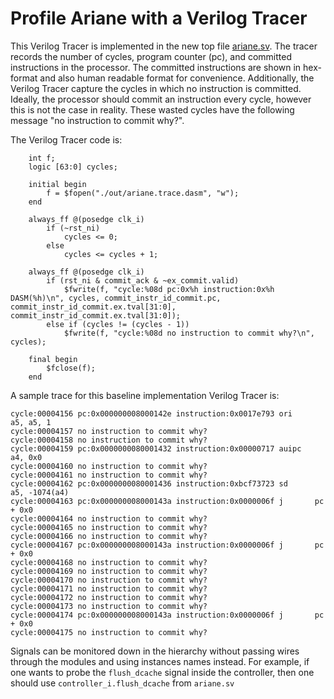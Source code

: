# Profile Ariane with a Verilog Tracer

This Verilog Tracer is implemented in the new top file [ariane.sv](https://bitbucket.org/taylor-bsg/cse548-18sp-hw/src/master/hw1/src/ariane.sv).
The tracer records the number of cycles, program counter (pc), and committed instructions in the processor. The committed instructions are
shown in hex-format and also human readable format for convenience. Additionally, the Verilog Tracer capture the cycles in which no instruction
is committed. Ideally, the processor should commit an instruction every cycle, however this is not the case in reality. These wasted cycles have
the following message "no instruction to commit why?".


The Verilog Tracer code is:

```
    int f;
    logic [63:0] cycles;

    initial begin
        f = $fopen("./out/ariane.trace.dasm", "w");
    end

    always_ff @(posedge clk_i)
        if (~rst_ni)
            cycles <= 0;
        else
            cycles <= cycles + 1;

    always_ff @(posedge clk_i)
        if (rst_ni & commit_ack & ~ex_commit.valid)
            $fwrite(f, "cycle:%08d pc:0x%h instruction:0x%h DASM(%h)\n", cycles, commit_instr_id_commit.pc, commit_instr_id_commit.ex.tval[31:0], commit_instr_id_commit.ex.tval[31:0]);
        else if (cycles != (cycles - 1))
            $fwrite(f, "cycle:%08d no instruction to commit why?\n", cycles);

    final begin
        $fclose(f);
    end
```

A sample trace for this baseline implementation Verilog Tracer is:


```
cycle:00004156 pc:0x000000008000142e instruction:0x0017e793 ori     a5, a5, 1
cycle:00004157 no instruction to commit why?
cycle:00004158 no instruction to commit why?
cycle:00004159 pc:0x0000000080001432 instruction:0x00000717 auipc   a4, 0x0
cycle:00004160 no instruction to commit why?
cycle:00004161 no instruction to commit why?
cycle:00004162 pc:0x0000000080001436 instruction:0xbcf73723 sd      a5, -1074(a4)
cycle:00004163 pc:0x000000008000143a instruction:0x0000006f j       pc + 0x0
cycle:00004164 no instruction to commit why?
cycle:00004165 no instruction to commit why?
cycle:00004166 no instruction to commit why?
cycle:00004167 pc:0x000000008000143a instruction:0x0000006f j       pc + 0x0
cycle:00004168 no instruction to commit why?
cycle:00004169 no instruction to commit why?
cycle:00004170 no instruction to commit why?
cycle:00004171 no instruction to commit why?
cycle:00004172 no instruction to commit why?
cycle:00004173 no instruction to commit why?
cycle:00004174 pc:0x000000008000143a instruction:0x0000006f j       pc + 0x0
cycle:00004175 no instruction to commit why?
```

Signals can be monitored down in the hierarchy without passing wires through the modules and using instances names instead.
For example, if one wants to probe the `flush_dcache` signal inside the controller, then one should
use `controller_i.flush_dcache` from `ariane.sv`
